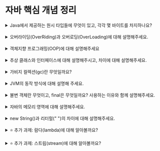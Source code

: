 # 자바 핵심 개념 정리
<details>
<summary>Java에서 제공하는 원시 타입들에 무엇이 있고, 각각 몇 바이트를 차지하나요?</summary>
<div markdown="1">
- boolean: 1bit <br>- char: 2byte <br> - byte: 1byte
<br> - short: 2byte <br> - int: 4byte <br> - long: 8byte
<br> - float: 4byte <br> - double: 8byte
</div>
</details>
<br>

<details>
<summary>오버라이딩(OverRiding)과 오버로딩(OverLoading)에 대해 설명해주세요.</summary>
<div markdown="1">
- 오버라이딩: 서브 클래스에서 슈퍼 클래스에 있는 메소드와 동일한 이름의 메소르를 재작성하는 것. 메소드의 이름, 인자의 타입, 개수, 리턴 타입 등이 모두 동일해야 한다. 
실행 시간에 오버라이딩된 메소드를 찾아 호출하는 동적 바인딩 방식이다.<br> 
- 오버로딩: 같은 클래스나 상속 관계에서 동일한 이름의 메소드를 중복으로 작성하는 것. 메소드 이름은 동일하나, 인자의 개수나 타입이 달라야 한다.
컴파일 시에 중복된 메소드 중 호출되는 메소드를 결정하는 정적 바인딩 방식이다.
</div>
</details>
<br>

<details>
<summary>객체지향 프로그래밍(OOP)에 대해 설명해주세요</summary>
<div markdown="1">
데이터(ex. 필드)와 기능(ex. 메소드)을 하나로 묶어놓은 것을 객체라고 하는데, 
컴퓨터가 수행하는 작업을 객체 간의 상호작용으로 표현하고, 클래스 혹은 객체들의 집합으로 프로그램을 작성하는 것이 객체지향 프로그래밍이다. <br>
객체지향 프로그래밍의 특징은 캡슐화, 상속, 다형성이다. 
캡슐화는 불필요한 정보의 노출을 최소화하고 꼭 필요한 정보만 노출하는 기법으로, 객체를 외부의 접근으로부터 보호하기 위해 사용된다. 
상속은 새로운 객체를 정의할 때, 기존 객체를 재사용하는 용도로 사용된다. 하위 객체가 상위 객체의 속성과 메소르를 모두 사용할 수 있으며, 필요 시 상위 객체의 메소드를 재정의할 수 있다.
다형성은 같은 이름의 메소드가 클래스나 객체에 따라 다르게 동작하도록 구현하는 것이다. 메소드 오버로딩과 메소드 오버라이딩은 다형성을 구현한다.
</div>
</details>
<br>

<details>
<summary>추상 클래스와 인터페이스에 대해 설명해주시고, 차이에 대해 설명해주세요.</summary>
<div markdown="1">
- 추상 클래스: abstract로 선언된 클래스로, 상속을 위한 슈퍼클래스로 활용된다. 추상 메소드를 가지면 반드시 abstract로 선언해야 한다. 추상 클래스는 온전한 클래스가 아니므로 인스턴스를 생성할 수 없다.<br> 
- 인터페이스: 클래스가 구현해야 할 메소드들이 선언되는 것. 인터페이스에는 필드를 선언할 수 없다. 인터페이스 구현 시 implements 키워드를 사용하고, 인터페이스 간 상속 시 extends 키워드를 사용한다. <br>
- 차이: 추상 클래스는 다중 상속이 불가하나, 인터페이스는 다중 상속이 가능하다.
</div>
</details>
<br>

<details>
<summary>가비지 컬렉션(gc)란 무엇일까요?</summary>
<div markdown="1">
가리키는 레퍼런스가 하나도 없는 객체인 가비지를 자바 가상 기계의 가비지 컬렉터가 자동으로 수집한 것을 가비지 컬렉션이라고 한다. 
</div>
</details>
<br>

<details>
<summary>JVM의 동작 방식에 대해 설명해 주세요.</summary>
<div markdown="1">
// 내용 입력
</div>
</details>
<br>

<details>
<summary>불변 객체란 무엇이고, final은 무엇일까요? 사용하는 이유와 함께 설명해주세요.</summary>
<div markdown="1">
// 내용 입력
</div>
</details>
<br>

<details>
<summary>자바의 메모리 영역에 대해 설명해주세요.</summary>
<div markdown="1">
// 내용 입력
</div>
</details>
<br>

<details>
<summary>new String()과 리터럴(" ")의 차이에 대해 설명해주세요.</summary>
<div markdown="1">
// 내용 입력
</div>
</details>
<br>

<details>
<summary>⭐️ 추가 과제: 람다(lambda)에 대해 알아볼까요?</summary>
<div markdown="1">
// 내용 입력
</div>
</details>
<br>

<details>
<summary>⭐️ 추가 과제: 스트림(stream)에 대해 알아볼까요?</summary>
<div markdown="1">
// 내용 입력
</div>
</details>
<br>

